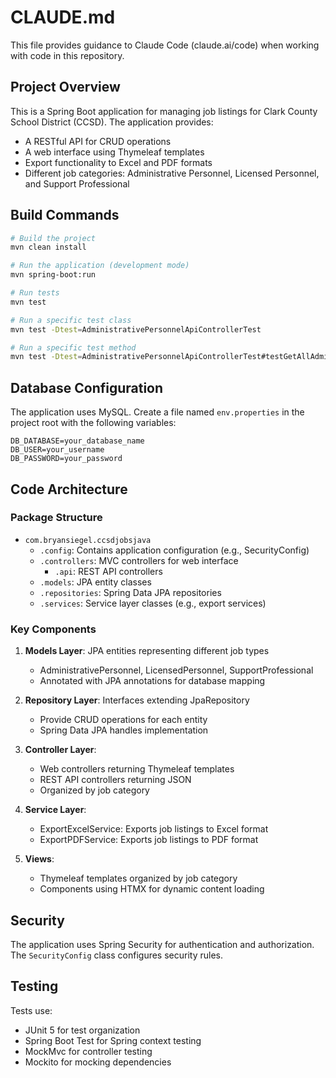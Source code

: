# CLAUDE.md

This file provides guidance to Claude Code (claude.ai/code) when working with code in this repository.

## Project Overview

This is a Spring Boot application for managing job listings for Clark County School District (CCSD). The application provides:
- A RESTful API for CRUD operations
- A web interface using Thymeleaf templates
- Export functionality to Excel and PDF formats
- Different job categories: Administrative Personnel, Licensed Personnel, and Support Professional

## Build Commands

```bash
# Build the project
mvn clean install

# Run the application (development mode)
mvn spring-boot:run

# Run tests
mvn test

# Run a specific test class
mvn test -Dtest=AdministrativePersonnelApiControllerTest

# Run a specific test method
mvn test -Dtest=AdministrativePersonnelApiControllerTest#testGetAllAdministrativePersonnel
```

## Database Configuration

The application uses MySQL. Create a file named `env.properties` in the project root with the following variables:

```properties
DB_DATABASE=your_database_name
DB_USER=your_username
DB_PASSWORD=your_password
```

## Code Architecture

### Package Structure
- `com.bryansiegel.ccsdjobsjava`
  - `.config`: Contains application configuration (e.g., SecurityConfig)
  - `.controllers`: MVC controllers for web interface
    - `.api`: REST API controllers
  - `.models`: JPA entity classes
  - `.repositories`: Spring Data JPA repositories
  - `.services`: Service layer classes (e.g., export services)

### Key Components

1. **Models Layer**: JPA entities representing different job types
   - AdministrativePersonnel, LicensedPersonnel, SupportProfessional
   - Annotated with JPA annotations for database mapping

2. **Repository Layer**: Interfaces extending JpaRepository
   - Provide CRUD operations for each entity
   - Spring Data JPA handles implementation

3. **Controller Layer**: 
   - Web controllers returning Thymeleaf templates
   - REST API controllers returning JSON
   - Organized by job category

4. **Service Layer**:
   - ExportExcelService: Exports job listings to Excel format
   - ExportPDFService: Exports job listings to PDF format

5. **Views**:
   - Thymeleaf templates organized by job category
   - Components using HTMX for dynamic content loading

## Security

The application uses Spring Security for authentication and authorization. The `SecurityConfig` class configures security rules.

## Testing

Tests use:
- JUnit 5 for test organization
- Spring Boot Test for Spring context testing
- MockMvc for controller testing
- Mockito for mocking dependencies